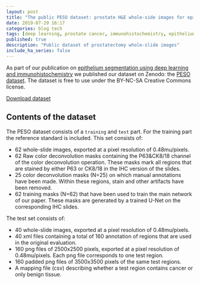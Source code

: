 ```yaml
---
layout: post
title: "The public PESO dataset: prostate H&E whole-side images for epithelium segmentation"
date: 2019-07-29 16:17
categories: blog tech
tags: [deep learning, prostate cancer, immunohistochemistry, epithelium segmentation]
published: true
description: "Public dataset of prostatectomy whole-slide images"
include_ha_series: false
---
```


As part of our publication on [epithelium segmentation using deep learning and immunohistochemistry](https://www.nature.com/articles/s41598-018-37257-4) we published our dataset on Zenodo: the [PESO dataset](https://zenodo.org/record/1485967#.XT8F0ugzb8A). The dataset is free to use under the BY-NC-SA Creative Commons license.

<a href="https://doi.org/10.5281/zenodo.1485966" class="btn btn-primary">Download dataset</a>

## Contents of the dataset

The PESO dataset consists of a `training` and `test` part. For the training part the reference standard is included. This set consists of:

- 62 whole-slide images, exported at a pixel resolution of 0.48mu/pixels.
- 62 Raw color deconvolution masks containing the P63&CK8/18 channel of the color deconvolution operation. These masks mark all regions that are stained by either P63 or CK8/18 in the IHC version of the slides.
- 25 color deconvolution masks (N=25) on which manual annotations have been made. Within these regions, stain and other artifacts have been removed.
- 62 training masks (N=62) that have been used to train the main network of our paper. These masks are generated by a trained U-Net on the corresponding IHC slides.

The test set consists of:

- 40 whole-slide images, exported at a pixel resolution of 0.48mu/pixels.
- 40 xml files containing a total of 160 annotation of regions that are used in the original evaluation.
- 160 png files of 2500x2500 pixels, exported at a pixel resolution of 0.48mu/pixels. Each png file corresponds to one test region.
- 160 padded png files of 3500x3500 pixels of the same test regions.
- A mapping file (csv) describing whether a test region contains cancer or only benign tissue.
